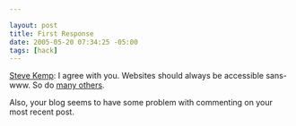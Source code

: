 ```yaml
--- 

layout: post
title: First Response
date: 2005-05-20 07:34:25 -05:00
tags: [hack]
---
```

<a href="http://blog.steve.org.uk/index.php/archives/2005/05/20//">Steve Kemp</a>:  I agree with you.  Websites should always be accessible sans-www.  So do <a href="http://no-www.org">many others</a>.

Also, your blog seems to have some problem with commenting on your most recent post.
